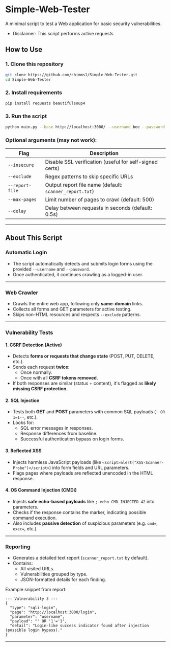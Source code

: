 # Simple-Web-Tester
A minimal script to test a Web application for basic security vulnerabilities.

* Disclaimer: This script performs active requests

## How to Use

### 1. Clone this repository
```bash
git clone https://github.com/chimms1/Simple-Web-Tester.git
cd Simple-Web-Tester
```

### 2. Install requirements
```bash
pip install requests beautifulsoup4
```


### 3. Run the script
```bash
python main.py --base http://localhost:3000/ --username bee --password buggy --max-pages 300 --delay 0.5
```

### Optional arguments (may not work):
| Flag | Description |
|------|--------------|
| `--insecure` | Disable SSL verification (useful for self-signed certs) |
| `--exclude` | Regex patterns to skip specific URLs |
| `--report-file` | Output report file name (default: `scanner_report.txt`) |
| `--max-pages` | Limit number of pages to crawl (default: 500) |
| `--delay` | Delay between requests in seconds (default: 0.5s) |

---

## About This Script

### Automatic Login
- The script automatically detects and submits login forms using the provided `--username` and `--password`.
- Once authenticated, it continues crawling as a logged-in user.

---

### Web Crawler
- Crawls the entire web app, following only **same-domain** links.
- Collects all forms and GET parameters for active testing.
- Skips non-HTML resources and respects `--exclude` patterns.

---

### Vulnerability Tests

#### 1. **CSRF Detection (Active)**
- Detects **forms or requests that change state** (POST, PUT, DELETE, etc.).
- Sends each request **twice**:
  - Once normally.
  - Once with all **CSRF tokens removed**.
- If both responses are similar (status + content), it's flagged as **likely missing CSRF protection**.

#### 2. **SQL Injection**
- Tests both **GET** and **POST** parameters with common SQL payloads (`' OR 1=1--`, etc.).
- Looks for:
  - SQL error messages in responses.
  - Response differences from baseline.
  - Successful authentication bypass on login forms.

#### 3. **Reflected XSS**
- Injects harmless JavaScript payloads (like `<script>alert("XSS-Scanner-Probe")</script>`) into form fields and URL parameters.
- Flags pages where payloads are reflected unencoded in the HTML response.

#### 4. **OS Command Injection (CMDi)**
- Injects **safe echo-based payloads** like `; echo CMD_INJECTED_42` into parameters.
- Checks if the response contains the marker, indicating possible command execution.
- Also includes **passive detection** of suspicious parameters (e.g. `cmd=`, `exec=`, etc.).

---

### Reporting
- Generates a detailed text report (`scanner_report.txt` by default).
- Contains:
  - All visited URLs.
  - Vulnerabilities grouped by type.
  - JSON-formatted details for each finding.

Example snippet from report:
```
--- Vulnerability 3 ---
{
  "type": "sqli-login",
  "page": "http://localhost:3000/login",
  "parameter": "username",
  "payload": "' OR '1'='1",
  "detail": "Login-like success indicator found after injection (possible login bypass)."
}
```

---
